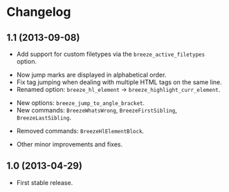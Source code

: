 # Changelog

## 1.1 (2013-09-08)
+ Add support for custom filetypes via the `breeze_active_filetypes` option.
* Now jump marks are displayed in alphabetical order.
* Fix tag jumping when dealing with multiple HTML tags on the same line.
* Renamed option: `breeze_hl_element` -> `breeze_highlight_curr_element`.
+ New options: `breeze_jump_to_angle_bracket`.
+ New commands: `BreezeWhatsWrong`, `BreezeFirstSibling`, `BreezeLastSibling`.
- Removed commands: `BreezeHlElementBlock`.
* Other minor improvements and fixes.

## 1.0 (2013-04-29)
* First stable release.      
